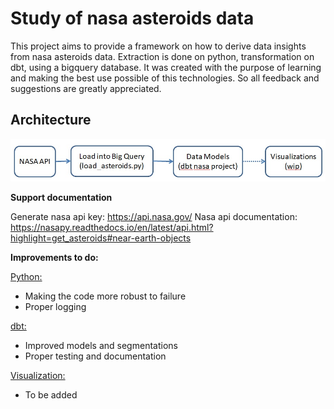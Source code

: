 # Study of nasa asteroids data

This project aims to provide a framework on how to derive data insights from nasa asteroids data.
Extraction is done on python, transformation on dbt, using a bigquery database.
It was created with the purpose of learning and making the best use possible of this technologies. So all feedback and suggestions are greatly appreciated.

## Architecture

![My Image](src/architecture.jpg)

**Support documentation**

Generate nasa api key: https://api.nasa.gov/
Nasa api documentation: https://nasapy.readthedocs.io/en/latest/api.html?highlight=get_asteroids#near-earth-objects

**Improvements to do:**

<ins>Python: <ins>
 - Making the code more robust to failure
 - Proper logging
 
<ins>dbt: <ins>
 - Improved models and segmentations
 - Proper testing and documentation
 
<ins>Visualization: <ins>
 - To be added
